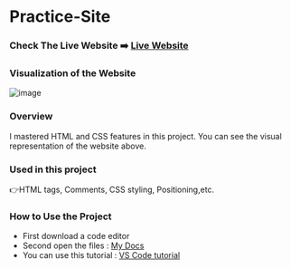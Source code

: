 # Practice-Site

### Check The Live Website ➡️ [Live Website](https://sekunev.github.io/Projects/09_practice-site/)


### Visualization of the Website
![image](https://user-images.githubusercontent.com/101554737/185069068-86ff4b20-7de7-4d18-b680-1e3be552b4f7.png)


### Overview
I mastered HTML and CSS features in this project. You can see the visual representation of the website above.

### Used in this project
👉HTML tags, Comments, CSS styling, Positioning,etc.

### How to Use the Project
+ First download a code editor
+ Second open the files : [My Docs](https://github.com/Sekunev/Projects/tree/main/09_practice-site)
+ You can use this tutorial : [VS Code tutorial](https://www.youtube.com/watch?v=fJEbVCrEMSE)

